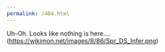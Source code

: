 ```yaml
---
permalink: /404.html
---
```

Uh-Oh. Looks like nothing is here....
(https://wikimon.net/images/8/86/Spr_DS_Infer.png)
